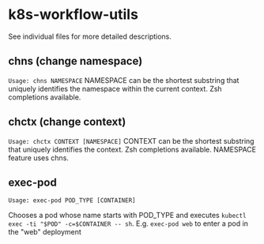 # k8s-workflow-utils

See individual files for more detailed descriptions.

## chns (change namespace)

`Usage: chns NAMESPACE`
NAMESPACE can be the shortest substring that uniquely identifies the namespace within the current context.
Zsh completions available.

## chctx (change context)

`Usage: chctx CONTEXT [NAMESPACE]`
CONTEXT can be the shortest substring that uniquely identifies the context.
Zsh completions available. NAMESPACE feature uses chns.

## exec-pod

`Usage: exec-pod POD_TYPE [CONTAINER]`

Chooses a pod whose name starts with POD_TYPE and executes `kubectl exec -ti "$POD" -c=$CONTAINER -- sh`.
E.g. `exec-pod web` to enter a pod in the "web" deployment
